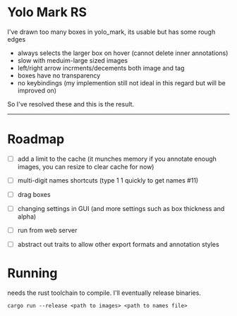 # Yolo Mark RS
I've drawn too many boxes in yolo_mark, its usable but has some rough edges
- always selects the larger box on hover (cannot delete inner annotations)
- slow with meduim-large sized images
- left/right arrow incrments/decements both image and tag
- boxes have no transparency
- no keybindings (my implemention still not ideal in this regard but will be improved on)

So I've resolved these and this is the result.

---
# Roadmap

- [ ] add a limit to the cache (it munches memory if you annotate enough images, you can resize to clear cache for now)

- [ ] multi-digit names shortcuts (type 1 1 quickly to get names #11)

- [ ] drag boxes

- [ ] changing settings in GUI (and more settings such as box thickness and alpha)

- [ ] run from web server

- [ ] abstract out traits to allow other export formats and annotation styles

# Running

needs the rust toolchain to compile. I'll eventually release binaries.

`cargo run --release <path to images> <path to names file>`
